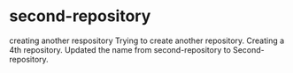 # second-repository
creating another respository
Trying to create another repository.
Creating a 4th repository.
Updated the name from second-repository to Second-repository.
